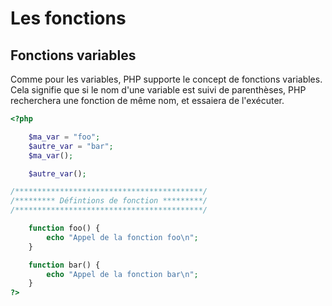 # Les fonctions

## Fonctions variables

Comme pour les variables, PHP supporte le concept de fonctions variables. Cela signifie que si le nom d'une variable est suivi de parenthèses, PHP recherchera une fonction de même nom, et essaiera de l'exécuter.

```php runnable
<?php

	$ma_var = "foo";
	$autre_var = "bar";
	$ma_var();

	$autre_var();

/******************************************/
/********* Défintions de fonction *********/ 
/******************************************/

	function foo() {
		echo "Appel de la fonction foo\n";
	}

	function bar() {
		echo "Appel de la fonction bar\n";
	}
?>
```